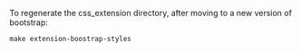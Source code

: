 To regenerate the css_extension directory, after moving to a new version of bootstrap:

`make extension-boostrap-styles`

